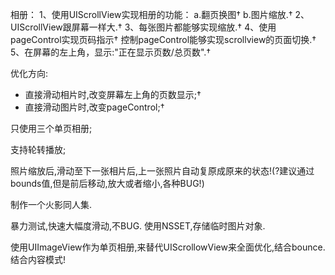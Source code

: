 相册：
1、使用UIScrollView实现相册的功能：
a.翻页换图†
b.图片缩放.†
2、UIScrollView跟屏幕一样大.†
3、每张图片都能够实现缩放.†
4、使用pageControl实现页码指示†
控制pageControl能够实现scrollview的页面切换.†
5、在屏幕的左上角，显示:"正在显示页数/总页数".†

优化方向:
* 直接滑动相片时,改变屏幕左上角的页数显示;†
* 直接滑动图片时,改变pageControl;†

只使用三个单页相册;

支持轮转播放;

照片缩放后,滑动至下一张相片后,上一张照片自动复原成原来的状态!(?建议通过bounds值,但是前后移动,放大或者缩小,各种BUG!)

制作一个火影同人集.

暴力测试,快速大幅度滑动,不BUG. 使用NSSET,存储临时图片对象.

使用UIImageView作为单页相册,来替代UIScrollowView来全面优化,结合bounce.结合内容模式!